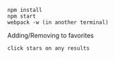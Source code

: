 ```
npm install
npm start
webpack -w (in another terminal)
```
Adding/Removing to favorites
```
click stars on any results
```
